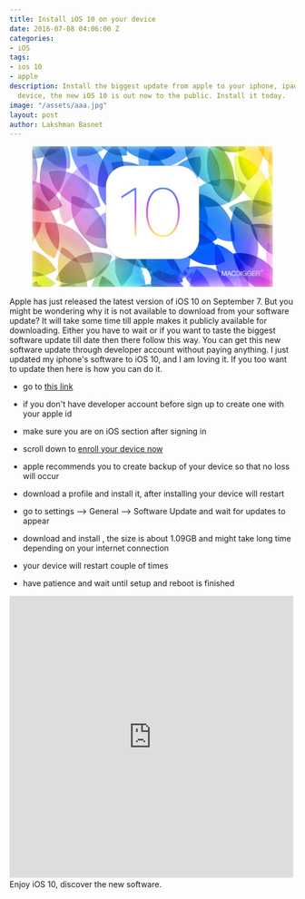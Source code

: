 ```yaml
---
title: Install iOS 10 on your device
date: 2016-07-08 04:06:00 Z
categories:
- iOS
tags:
- ios 10
- apple
description: Install the biggest update from apple to your iphone, ipad or any iOS
  device, the new iOS 10 is out now to the public. Install it today.
image: "/assets/aaa.jpg"
layout: post
author: Lakshman Basnet
---
```


<figure><img src="/assets/aaa.jpg"/></figure>
Apple has just released the latest version of iOS 10 on September 7. But you might be wondering why it is not available to download from your software update? It will take some time till apple makes it publicly available for downloading. Either you have to wait or if you want to taste the biggest software update till date then there follow this way. You can get this new software update through developer account without paying anything. I just updated my iphone's software to iOS 10, and I am loving it. If you too want to update then here is how you can do it.

 * go to <a href="https://beta.apple.com/sp/betaprogram/" target="blank"> this link </a>
 * if you don't have developer account before sign up to create one with your apple id
 * make sure you are on iOS section after signing in 
 * scroll down to <a href="https://beta.apple.com/sp/betaprogram/redemption#ios" target="blank"> enroll your device now</a>

 * apple recommends you to create backup of your device so that no loss will occur
 * download a profile and install it, after installing your device will restart
 * go to settings --> General --> Software Update and wait for updates to appear

 * download and install , the size is about 1.09GB and might take long time depending on your internet connection
 * your device will restart couple of times
 * have patience and wait until setup and reboot is finished
<iframe src="https://www.facebook.com/plugins/post.php?href=https%3A%2F%2Fwww.facebook.com%2Fphoto.php%3Ffbid%3D1269462166411589%26set%3Da.842798649077945.1073741837.100000434533671%26type%3D3&width=500&show_text=false&height=497&appId" width="500" height="497" style="border:none;overflow:hidden" scrolling="no" frameborder="0" allowTransparency="true"></iframe>
 Enjoy iOS 10, discover the new software.
